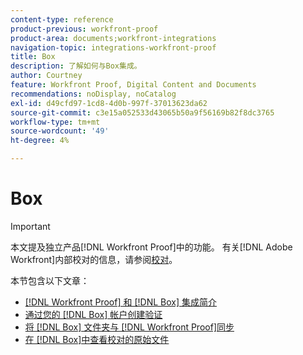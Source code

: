 ```yaml
---
content-type: reference
product-previous: workfront-proof
product-area: documents;workfront-integrations
navigation-topic: integrations-workfront-proof
title: Box
description: 了解如何与Box集成。
author: Courtney
feature: Workfront Proof, Digital Content and Documents
recommendations: noDisplay, noCatalog
exl-id: d49cfd97-1cd8-4d0b-997f-37013623da62
source-git-commit: c3e15a052533d43065b50a9f56169b82f8dc3765
workflow-type: tm+mt
source-wordcount: '49'
ht-degree: 4%

---
```


# Box

>[!IMPORTANT]
>
>本文提及独立产品[!DNL Workfront Proof]中的功能。 有关[!DNL Adobe Workfront]内部校对的信息，请参阅[校对](../../../review-and-approve-work/proofing/proofing.md)。

本节包含以下文章：

* [ [!DNL Workfront Proof] 和 [!DNL Box] 集成简介](../../../workfront-proof/wp-integrations/box/introduction-to-box.md)
* [通过您的 [!DNL Box] 帐户创建验证](../../../workfront-proof/wp-integrations/box/create-proof-box-account.md)
* [将 [!DNL Box] 文件夹与 [!DNL Workfront Proof]同步](../../../workfront-proof/wp-integrations/box/sycn-box-folder.md)
* [在 [!DNL Box]中查看校对的原始文件](../../../workfront-proof/wp-integrations/box/view-proof-original-file-box.md)
